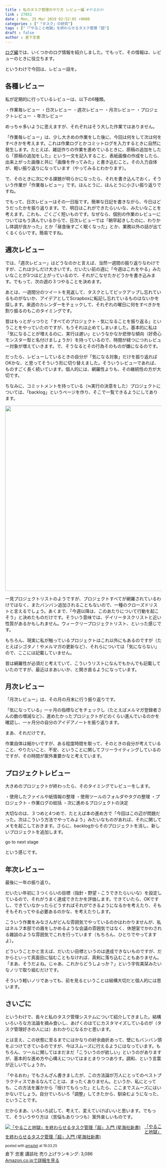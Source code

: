 ```yaml
---
title : 私のタスク管理のやり方 レビュー編 #やるおわ
link : 27851
date : Mon, 25 Mar 2019 02:52:05 +0000
categories : ["「タスク」の研究"]
tags : ["『「やること地獄」を終わらせるタスク管理「超"]
draft : false
author : 倉下忠憲
---
```


<a href="https://rashita.net/blog/?p=27610">ログ編</a>では、いくつかのログ情報を紹介しました。でもって、その情報は、レビューのときに役立ちます。

というわけで今回は、レビュー話を。
<h2>各種レビュー</h2>
私が定期的に行っているレビューは、以下の6種類。

・作業毎レビュー
・日次レビュー
・週次レビュー
・月次レビュー
・プロジェクトレビュー
・年次レビュー

めっちゃ多いように思えますが、それぞれはそう大した作業ではありません。

「作業毎レビュー」は、少し大きめの作業をした後に、今回は何をして次は何をすべきかを考えます。これは作業ログとかコミットログを入力するときに自然に発生します。たとえば、雑誌作りの作業を進めているときに、原稿の追加をしたら「原稿の追加をした」という一文を記入すること、表紙画像の作成をしたら、出来上がった画像と共に「画像を作ってみた」と書き込むこと。その入力自体が、軽い振り返りになっています（やってみるとわかります）。

で、そのときに次にやる課題が明らかになったら、それを書き込んでおく。そういう作業が「作業毎レビュー」です。ほんとうに、ほんとうに小さい振り返りですね。

でもって、日次レビューはその一日版です。簡単な日記を書きながら、今日はどうだったかを振り返ります。で、明日はこれができたらいいな、みたいなことを考えます。これも、ごくごく短いものです。なぜなら、個別の作業のレビューについてはもう済んでいるからで、日次レビューでは「朝早起きしたのに、わりかし体調が良かった」とか「昼食後すごく眠くなった」とか、業務以外の話が出てくるくらいです。簡易ですね。
<h2>週次レビュー</h2>
では、「週次レビュー」はどうなのかと言えば、当然一週間の振り返りなわけですが、これは少しだけ大きいです。だいたい前の週に「今週はこれをやる」みたいなことが3つほど上がっているので、それがこなせたかどうかを書き込みます。でもって、次の週の３つやることを決めます。

あとは、一週間分のツイートを見返して、タスクとしてピックアップし忘れているものがないか、アイデアとしてScrapboxに転記し忘れているものはないかを探します。来週のカレンダーをチェックして、それぞれの曜日に何をすべきかを割り振るのもこのタイミングです。

昔はもっとがっつりと「すべてのプロジェクト・気になることを振り返る」ということをやっていたのですが、もうそれは止めてしまいました。基本的に私は「気になることが増えるのに、実行は遅い」というなかなか悲惨な傾向（好奇心モンスター型と名付けましょうか）を持っているので、時間が経つにつれレビュー対象が増えていきます。で、そうなるとその行為そのものが嫌になるのです。

だったら、レビューしているときの自分が「気になる対象」だけを振り返ればOKかな、と思ってそういう形に切り替えました。そういうレビューであれば、ものすごく長く続いています。個人的には、網羅性よりも、その継続性の方が大切です。

ちなみに、コミットメントを持っている（≒実行の決意をした）プロジェクトについては、「backlog」というページを作り、そこで一覧できるようにしてあります。

<a href="https://rashita.net/blog/?attachment_id=27853" rel="attachment wp-att-27853"><img class="alignnone size-large wp-image-27853" src="https://rashita.net/blog/wp-content/uploads/2019/03/screenshot-25-700x597.png" alt="" width="700" height="597" /></a>

一見プロジェクトリストのようですが、プロジェクトすべてが網羅されているわけではなく、またバンバン追加されることもないので、一種のクローズドリストと言えるでしょう。あくまで、「今週以降は、このあたりについて行動を起こそう」と決めたものだけです。そういう意味では、デイリータスクリストと近い性質があるかもしれません。ウィークリープロジェクトリスト、といった感じです。

もちろん、現実に私が触っているプロジェクトはこれ以外にもあるのですが（たとえばシゴタノ！やメルマガの更新など）、それらについては「気にならない」ので、ここには記載していません。

昔は網羅性が必須だと考えていて、こういうリストになんでもかんでも記載していたのですが、最近はまあいいか、と開き直るようになっています。
<h2>月次レビュー</h2>
「月次レビュー」は、その月の月末に行う振り返りです。

「気になっている」一ヶ月の指標などをチェックし（たとえばメルマガ登録者さんの数の増減など）、進めたかったプロジェクトがどのくらい進んでいるのかを確認し、一ヶ月分の自分のアイデアノートを振り返ります。

まあ、それだけです。

作業自体は細かいですが、ある程度時間を取って、そのときの自分が考えていること、やりたいこと、不安、ということに関してフリーライティングしているのですが、その時間が案外重要かなと考えています。
<h2>プロジェクトレビュー</h2>
大きめのプロジェクトが終わったら、そのタイミングでレビューをします。

・使用したファイルや紙情報の整理
・使用ツールのフォルダやタグの整理
・プロジェクト・作業ログの総括
・次に進めるプロジェクトの決定

大切なのは、３つめと4つめで、たとえば本の進め方で「今回はこの辺が問題だった。次はこういう方法でやってみよう」みたいなものがあれば、それに関してメモを起こしておきます。さらに、backlogからそのプロジェクトを消し、新しいプロジェクトを追加します。

go to next stage

という感じです。
<h2>年次レビュー</h2>
最後に一年の振り返り。

だいたい年初に３つくらいの目標（指針・野望・こうできたらいいな）を設定しているので、それがうまく達成できたかを評価します。できていたら、OKですし、できていなかったらどうすればそれができるようになるかを考えたり、そもそもそれってやる必要あるのかな、を考えたりします。

こういう作業をみなさんがどんな雰囲気でやっているのかはわかりませんが、私はネルフ本部での眉をしかめるような会議の雰囲気ではなく、休憩室でかわされる雑談のような雰囲気でこれを行っています（もちろん、ひとりでやってますよ）。

どういうことかと言えば、だいたい目標というのは達成できないものですが、だからといって真面目に悩むこともなければ、真剣に落ち込むこともありません。「まあ、そうだよね。じゃあ、これからどうしよっか？」という宇佐美栞みたいなノリで取り組むだけです。

そういう軽いノリであっても、前を見るということは結構大切だと個人的には思います。
<h2>さいごに</h2>
というわけで、長々と私のタスク管理システムについて紹介してきました。結構いろいろな方法論を摘み食いし、あげくのはてにカスタマイズしているのが（タスク管理好きの人には）おわかりになるかと思います。

とは言え、この状態に至るまでにはかなりの紆余曲折あって、壁にもバンバン頭をぶつけてきているのですが、今はスムーズに行えるようにはなっています。もちろん、ツールに関してはまだまだ「こういうのが欲しい」というのがありますが、基本的な進め方や心構えについてはまとまりつつありす。調和、という言葉が近しいでしょうか。

「やるおわ」でもさんざん書きましたが、この方法論が万人にとってのベストプラクティスであるなんてことは、まったくありません。というか、私にとっても、この方法を誰かから「授けてもらった」としたら、ここまでスムーズにはいかないでしょう。自分でいろいろ「調整」してきたから、馴染むようになった、ということです。

だからまあ、いろいろ試して、考えて、変えていけばいいと思います。でもって、そういうやり方は（苦悩もありつつも）案外楽しいものです。
<div class="amazlet-box" style="margin-bottom: 0px;">
<div class="amazlet-image" style="float: left; margin: 0px 12px 1px 0px;"><a href="http://www.amazon.co.jp/exec/obidos/ASIN/4065151562/rashita1000-22/ref=nosim/" target="_blank" rel="noopener" name="amazletlink"><img style="border: none;" src="https://images-fe.ssl-images-amazon.com/images/I/31yz41bTULL._SL160_.jpg" alt="「やること地獄」を終わらせるタスク管理「超」入門 (星海社新書)" /></a></div>
<div class="amazlet-info" style="line-height: 120%; margin-bottom: 10px;">
<div class="amazlet-name" style="margin-bottom: 10px; line-height: 120%;">

<a href="http://www.amazon.co.jp/exec/obidos/ASIN/4065151562/rashita1000-22/ref=nosim/" target="_blank" rel="noopener" name="amazletlink">「やること地獄」を終わらせるタスク管理「超」入門 (星海社新書)</a>
<div class="amazlet-powered-date" style="font-size: 80%; margin-top: 5px; line-height: 120%;">posted with <a title="amazlet" href="http://www.amazlet.com/" target="_blank" rel="noopener">amazlet</a> at 19.03.25</div>
</div>
<div class="amazlet-detail">倉下 忠憲
講談社
売り上げランキング: 3,086</div>
<div class="amazlet-sub-info" style="float: left;">
<div class="amazlet-link" style="margin-top: 5px;"><a href="http://www.amazon.co.jp/exec/obidos/ASIN/4065151562/rashita1000-22/ref=nosim/" target="_blank" rel="noopener" name="amazletlink">Amazon.co.jpで詳細を見る</a></div>
</div>
</div>
<div class="amazlet-footer" style="clear: left;"></div>
</div>